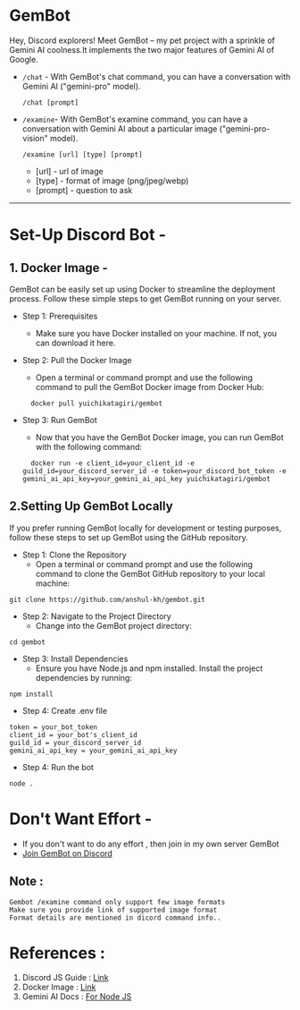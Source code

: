 # GemBot
 Hey, Discord explorers! Meet GemBot – my pet project with a sprinkle of Gemini AI coolness.It implements the two major features of Gemini AI of Google.


 - ```/chat``` -
  With GemBot's chat command, you can have a conversation with Gemini AI ("gemini-pro" model).

   ```
   /chat [prompt]
   ```
   
- ```/examine```-
  With GemBot's examine command, you can have a conversation with Gemini AI about a particular image ("gemini-pro-vision" model).
  ```
  /examine [url] [type] [prompt]
  ```
  - [url] - url of image
  - [type] - format of image (png/jpeg/webp)
  - [prompt] - question to ask
    <br>
 ---

 # Set-Up Discord Bot - 

## 1. Docker Image -

GemBot can be easily set up using Docker to streamline the deployment process. Follow these simple steps to get GemBot running on your server.

- Step 1: Prerequisites
  - Make sure you have Docker installed on your machine. If not, you can download it here.

- Step 2: Pull the Docker Image
  - Open a terminal or command prompt and use the following command to pull the GemBot Docker image from Docker Hub:
    <br>
   ```
     docker pull yuichikatagiri/gembot
   ```
- Step 3: Run GemBot
  - Now that you have the GemBot Docker image, you can run GemBot with the following command:
    
  ```
    docker run -e client_id=your_client_id -e guild_id=your_discord_server_id -e token=your_discord_bot_token -e gemini_ai_api_key=your_gemini_ai_api_key yuichikatagiri/gembot
  ```

## 2.Setting Up GemBot Locally
If you prefer running GemBot locally for development or testing purposes, follow these steps to set up GemBot using the GitHub repository.
- Step 1: Clone the Repository
  - Open a terminal or command prompt and use the following command to clone the GemBot GitHub repository to your local machine:
```
git clone https://github.com/anshul-kh/gembot.git
```
- Step 2: Navigate to the Project Directory
  - Change into the GemBot project directory:
```
cd gembot
```
- Step 3: Install Dependencies
  - Ensure you have Node.js and npm installed. Install the project dependencies by running:
```
npm install
```
- Step 4: Create .env file
```
token = your_bot_token
client_id = your_bot's_client_id
guild_id = your_discord_server_id
gemini_ai_api_key = your_gemini_ai_api_key
```
- Step 4: Run the bot
```
node .
```

# Don't Want Effort - 
 - If you don't want to do any effort , then join in my own server GemBot 
 - [Join GemBot on Discord](https://discord.gg/fr3Xx4qb)

## Note : 
```
Gembot /examine command only support few image formats
Make sure you provide link of supported image format
Format details are mentioned in dicord command info..  
```
# References :
1. Discord JS Guide : [Link](https://discordjs.guide/#before-you-begin)
2. Docker Image : [Link](https://hub.docker.com/r/yuichikatagiri/gembot)
3. Gemini AI Docs : [For Node JS](https://ai.google.dev/tutorials/node_quickstart)

